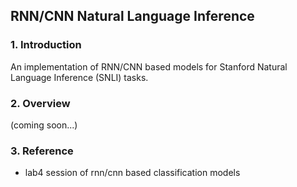 ## RNN/CNN Natural Language Inference
### 1. Introduction
An implementation of RNN/CNN based models for Stanford Natural Language Inference (SNLI) tasks. 

### 2. Overview
(coming soon...)
 
### 3. Reference
- lab4 session of rnn/cnn based classification models

